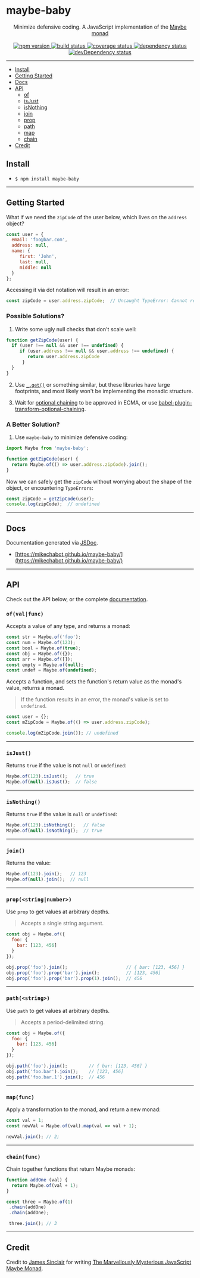# maybe-baby

<div align="center">
Minimize defensive coding. A JavaScript implementation of the <a href="https://en.wikipedia.org/wiki/Monad_(functional_programming)#The_Maybe_monad">Maybe monad</a>
<br /><br />
  <a href="https://www.npmjs.com/package/maybe-baby">
    <img src="https://img.shields.io/npm/v/maybe-baby.svg?style=flat-square" alt="npm version" />
  </a>
  <a href="https://travis-ci.org/mikechabot/maybe-baby">
    <img src="https://travis-ci.org/mikechabot/maybe-baby.svg?branch=master" alt="build status" />
  </a>
  <a href="https://coveralls.io/github/mikechabot/maybe-baby?branch=master">
    <img src="https://coveralls.io/repos/github/mikechabot/maybe-baby/badge.svg?branch=master&cacheBuster=1" alt="coverage status" />
  </a>
  <a href="https://david-dm.org/mikechabot/maybe-baby">
    <img src="https://david-dm.org/mikechabot/maybe-baby.svg" alt="dependency status" />
  </a>
  <a href="https://david-dm.org/mikechabot/maybe-baby?type=dev">
    <img src="https://david-dm.org/mikechabot/maybe-baby/dev-status.svg" alt="devDependency status" />
  </a>
</div>

<hr />

- [Install](#install)
- [Getting Started](#getting-started)
- [Docs](#docs)
- [API](#api)
  - [of](#of)
  - [isJust](#isjust)
  - [isNothing](#isnothing)
  - [join](#join)
  - [prop](#prop)
  - [path](#pathStr)
  - [map](#mapfunc)
  - [chain](#chainfunc)
- [Credit](#credit)

## <a id="install">Install</a>

* `$ npm install maybe-baby`

---

## <a id="getting-started">Getting Started</a>

What if we need the `zipCode` of the user below, which lives on the `address` object? 

```javascript
const user = { 
  email: 'foo@bar.com',
  address: null,
  name: {
     first: 'John',
     last: null,
     middle: null
  }
};
```

Accessing it via dot notation will result in an error: 

```javascript
const zipCode = user.address.zipCode;  // Uncaught TypeError: Cannot read property 'zipCode' of undefined
```

### Possible Solutions?

1. Write some ugly null checks that don't scale well:

```javascript
function getZipCode(user) {
  if (user !== null && user !== undefined) {
     if (user.address !== null && user.address !== undefined) {
      	return user.address.zipCode
      }
  }
}
```

2. Use [`_.get()`](https://lodash.com/docs/4.17.4#get) or something similar, but these libraries have large footprints, and most likely won't be implementing the monadic structure.

3. Wait for [optional chaining](https://github.com/tc39/proposal-optional-chaining) to be approved in ECMA, or use [babel-plugin-transform-optional-chaining](https://www.npmjs.com/package/babel-plugin-transform-optional-chaining).

### A Better Solution?

1. Use `maybe-baby` to minimize defensive coding:

```javascript
import Maybe from 'maybe-baby';

function getZipCode(user) {
  return Maybe.of(() => user.address.zipCode).join();
}
```

Now we can safely get the `zipCode` without worrying about the shape of the object, or encountering `TypeErrors`:

```js
const zipCode = getZipCode(user);
console.log(zipCode);  // undefined
```

----

## <a id="docs">Docs</a>

Documentation generated via [JSDoc](https://github.com/jsdoc3/jsdoc).

* [https://mikechabot.github.io/maybe-baby/](https://mikechabot.github.io/maybe-baby/)

---

## <a id="api">API</a>

Check out the API below, or the complete [documentation](https://mikechabot.github.io/maybe-baby/).

### <a id="of">`of(val|func)`</a>

Accepts a value of any type, and returns a monad:

```javascript
const str = Maybe.of('foo');
const num = Maybe.of(123);
const bool = Maybe.of(true);
const obj = Maybe.of({});
const arr = Maybe.of([]);
const empty = Maybe.of(null);
const undef = Maybe.of(undefined);
```

Accepts a function, and sets the function's return value as the monad's value, returns a monad. 

> If the function results in an error, the monad's value is set to `undefined`.

```javascript
const user = {};
const mZipCode = Maybe.of(() => user.address.zipCode);

console.log(mZipCode.join()); // undefined
```
----

### <a id="isjust">`isJust()`</a>

Returns `true` if the value is not `null` or `undefined`:

```javascript
Maybe.of(123).isJust();   // true
Maybe.of(null).isJust();  // false
```

----

### <a id="isnothing">`isNothing()`</a>

Returns `true` if the value is `null` or `undefined`:

```javascript
Maybe.of(123).isNothing();   // false
Maybe.of(null).isNothing();  // true
```
----

### <a id="join">`join()`</a>

Returns the value:

```javascript
Maybe.of(123).join();   // 123
Maybe.of(null).join();  // null
```

----

### <a id="prop">`prop(<string|number>)`</a>

Use `prop` to get values at arbitrary depths.

> Accepts a single string argument.

```javascript
const obj = Maybe.of({ 
  foo: { 
    bar: [123, 456] 
  } 
});

obj.prop('foo').join();                      // { bar: [123, 456] }
obj.prop('foo').prop('bar').join();          // [123, 456]
obj.prop('foo').prop('bar').prop(1).join();  // 456
```

----

### <a id="pathStr">`path(<string>)`</a>

Use `path` to get values at arbitrary depths.

> Accepts a period-delimited string.

```javascript
const obj = Maybe.of({ 
  foo: { 
    bar: [123, 456] 
  } 
});

obj.path('foo').join();        // { bar: [123, 456] }
obj.path('foo.bar').join();    // [123, 456]
obj.path('foo.bar.1').join();  // 456
```

----

### <a id="mapfunc">`map(func)`</a>

Apply a transformation to the monad, and return a new monad:

```javascript
const val = 1;
const newVal = Maybe.of(val).map(val => val + 1);

newVal.join(); // 2;
```

----

### <a id="chainfunc">`chain(func)`</a>

Chain together functions that return Maybe monads:

```javascript
function addOne (val) {
  return Maybe.of(val + 1);
}

const three = Maybe.of(1)
 .chain(addOne)
 .chain(addOne);

 three.join(); // 3
```

----

## <a id="credit">Credit</a>

Credit to [James Sinclair](https://github.com/jrsinclair) for writing [The Marvellously Mysterious JavaScript Maybe Monad](http://jrsinclair.com/articles/2016/marvellously-mysterious-javascript-maybe-monad/).
